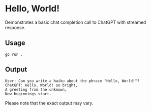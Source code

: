 # Hello, World!

Demonstrates a basic chat completion call to ChatGPT with streamed response.

## Usage

    go run .

## Output

    User: Can you write a haiku about the phrase "Hello, World!"?
    ChatGPT: Hello, World! so bright,
    A greeting from the unknown,
    New beginnings start.

Please note that the exact output may vary.
